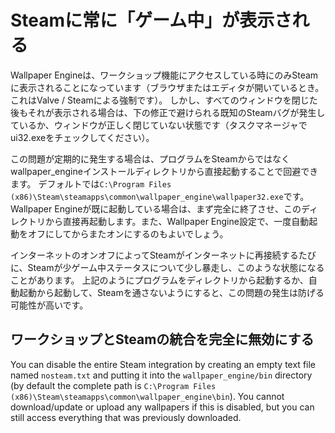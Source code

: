 # Steamに常に「ゲーム中」が表示される
Wallpaper Engineは、ワークショップ機能にアクセスしている時にのみSteamに表示されることになっています（ブラウザまたはエディタが開いているとき。これはValve / Steamによる強制です）。 しかし、すべてのウィンドウを閉じた後もそれが表示される場合は、下の修正で避けられる既知のSteamバグが発生しているか、ウィンドウが正しく閉じていない状態です（タスクマネージャでui32.exeをチェックしてください）。

この問題が定期的に発生する場合は、プログラムをSteamからではなくwallpaper_engineインストールディレクトリから直接起動することで回避できます。 デフォルトでは`C:\Program Files (x86)\Steam\steamapps\common\wallpaper_engine\wallpaper32.exe`です。 Wallpaper Engineが既に起動している場合は、まず完全に終了させ、このディレクトリから直接再起動します。また、Wallpaper Engine設定で、一度自動起動をオフにしてからまたオンにするのもよいでしょう。

インターネットのオンオフによってSteamがインターネットに再接続するたびに、Steamが少ゲーム中ステータスについて少し暴走し、このような状態になることがあります。 上記のようにプログラムをディレクトリから起動するか、自動起動から起動して、Steamを通さないようにすると、この問題の発生は防げる可能性が高いです。

## ワークショップとSteamの統合を完全に無効にする
You can disable the entire Steam integration by creating an empty text file named `nosteam.txt` and putting it into the `wallpaper_engine/bin` directory (by default the complete path is `C:\Program Files (x86)\Steam\steamapps\common\wallpaper_engine\bin`). You cannot download/update or upload any wallpapers if this is disabled, but you can still access everything that was previously downloaded. 